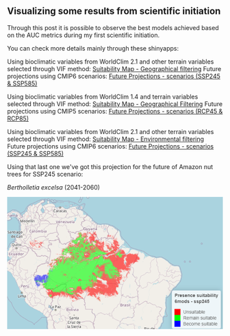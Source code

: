 ## Visualizing some results from scientific initiation

Through this post it is possible to observe the best models achieved based on the AUC metrics
during my first scientific initiation.

You can check more details mainly through these shinyapps:

Using bioclimatic variables from WorldClim 2.1 and other terrain variables selected through VIF method:
[Suitability Map - Geographical filtering](https://bnutmodelling.shinyapps.io/vif_vars_geog/)
Future projections using CMIP6 scenarios:
[Future Projections - scenarios (SSP245 & SSP585)](https://bideco.shinyapps.io/futur3/)


Using bioclimatic variables from WorldClim 1.4 and terrain variables selected through VIF method:
[Suitability Map - Geographical Filtering](https://bideco.shinyapps.io/cmip5_prsent/)
Future projections using CMIP5 scenarios:
[Future Projections - scenarios (RCP45 & RCP85)](https://bnutmodelling.shinyapps.io/future_cmip5/)


Using bioclimatic variables from WorldClim 2.1 and other terrain variables selected through VIF method:
[Suitability Map - Environmental filtering](https://bideco.shinyapps.io/vif_vars_env/)
Future projections using CMIP6 scenarios:
[Future Projections - scenarios (SSP245 & SSP585)](https://bnutmodelling.shinyapps.io/future_env/)


Using that last one we've got this projection for the future of Amazon nut trees for SSP245 scenario:

 _Bertholletia excelsa_ (2041-2060) 

![](https://github.com/Gabrielforest/bnutmaps/blob/master/image/futuressp245.PNG)